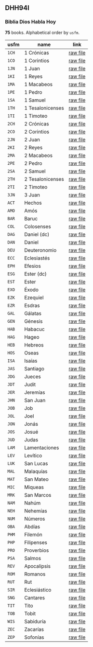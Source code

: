 ## DHH94I

### Biblia Dios Habla Hoy

**75** books. Alphabetical order by `usfm`.

| usfm | name | link |
| ---------- | ---------- | ---------- |
| `1CH` | 1 Crónicas | [raw file](https://mrk214.github.io/bible-data-es-spa/data/es___spa/DHH94I/1CH.json) |
| `1CO` | 1 Corintios | [raw file](https://mrk214.github.io/bible-data-es-spa/data/es___spa/DHH94I/1CO.json) |
| `1JN` | 1 Juan | [raw file](https://mrk214.github.io/bible-data-es-spa/data/es___spa/DHH94I/1JN.json) |
| `1KI` | 1 Reyes | [raw file](https://mrk214.github.io/bible-data-es-spa/data/es___spa/DHH94I/1KI.json) |
| `1MA` | 1 Macabeos | [raw file](https://mrk214.github.io/bible-data-es-spa/data/es___spa/DHH94I/1MA.json) |
| `1PE` | 1 Pedro | [raw file](https://mrk214.github.io/bible-data-es-spa/data/es___spa/DHH94I/1PE.json) |
| `1SA` | 1 Samuel | [raw file](https://mrk214.github.io/bible-data-es-spa/data/es___spa/DHH94I/1SA.json) |
| `1TH` | 1 Tesalonicenses | [raw file](https://mrk214.github.io/bible-data-es-spa/data/es___spa/DHH94I/1TH.json) |
| `1TI` | 1 Timoteo | [raw file](https://mrk214.github.io/bible-data-es-spa/data/es___spa/DHH94I/1TI.json) |
| `2CH` | 2 Crónicas | [raw file](https://mrk214.github.io/bible-data-es-spa/data/es___spa/DHH94I/2CH.json) |
| `2CO` | 2 Corintios | [raw file](https://mrk214.github.io/bible-data-es-spa/data/es___spa/DHH94I/2CO.json) |
| `2JN` | 2 Juan | [raw file](https://mrk214.github.io/bible-data-es-spa/data/es___spa/DHH94I/2JN.json) |
| `2KI` | 2 Reyes | [raw file](https://mrk214.github.io/bible-data-es-spa/data/es___spa/DHH94I/2KI.json) |
| `2MA` | 2 Macabeos | [raw file](https://mrk214.github.io/bible-data-es-spa/data/es___spa/DHH94I/2MA.json) |
| `2PE` | 2 Pedro | [raw file](https://mrk214.github.io/bible-data-es-spa/data/es___spa/DHH94I/2PE.json) |
| `2SA` | 2 Samuel | [raw file](https://mrk214.github.io/bible-data-es-spa/data/es___spa/DHH94I/2SA.json) |
| `2TH` | 2 Tesalonicenses | [raw file](https://mrk214.github.io/bible-data-es-spa/data/es___spa/DHH94I/2TH.json) |
| `2TI` | 2 Timoteo | [raw file](https://mrk214.github.io/bible-data-es-spa/data/es___spa/DHH94I/2TI.json) |
| `3JN` | 3 Juan | [raw file](https://mrk214.github.io/bible-data-es-spa/data/es___spa/DHH94I/3JN.json) |
| `ACT` | Hechos | [raw file](https://mrk214.github.io/bible-data-es-spa/data/es___spa/DHH94I/ACT.json) |
| `AMO` | Amós | [raw file](https://mrk214.github.io/bible-data-es-spa/data/es___spa/DHH94I/AMO.json) |
| `BAR` | Baruc | [raw file](https://mrk214.github.io/bible-data-es-spa/data/es___spa/DHH94I/BAR.json) |
| `COL` | Colosenses | [raw file](https://mrk214.github.io/bible-data-es-spa/data/es___spa/DHH94I/COL.json) |
| `DAG` | Daniel (dc) | [raw file](https://mrk214.github.io/bible-data-es-spa/data/es___spa/DHH94I/DAG.json) |
| `DAN` | Daniel | [raw file](https://mrk214.github.io/bible-data-es-spa/data/es___spa/DHH94I/DAN.json) |
| `DEU` | Deuteronomio | [raw file](https://mrk214.github.io/bible-data-es-spa/data/es___spa/DHH94I/DEU.json) |
| `ECC` | Eclesiastés | [raw file](https://mrk214.github.io/bible-data-es-spa/data/es___spa/DHH94I/ECC.json) |
| `EPH` | Efesios | [raw file](https://mrk214.github.io/bible-data-es-spa/data/es___spa/DHH94I/EPH.json) |
| `ESG` | Ester (dc) | [raw file](https://mrk214.github.io/bible-data-es-spa/data/es___spa/DHH94I/ESG.json) |
| `EST` | Ester | [raw file](https://mrk214.github.io/bible-data-es-spa/data/es___spa/DHH94I/EST.json) |
| `EXO` | Éxodo | [raw file](https://mrk214.github.io/bible-data-es-spa/data/es___spa/DHH94I/EXO.json) |
| `EZK` | Ezequiel | [raw file](https://mrk214.github.io/bible-data-es-spa/data/es___spa/DHH94I/EZK.json) |
| `EZR` | Esdras | [raw file](https://mrk214.github.io/bible-data-es-spa/data/es___spa/DHH94I/EZR.json) |
| `GAL` | Gálatas | [raw file](https://mrk214.github.io/bible-data-es-spa/data/es___spa/DHH94I/GAL.json) |
| `GEN` | Génesis | [raw file](https://mrk214.github.io/bible-data-es-spa/data/es___spa/DHH94I/GEN.json) |
| `HAB` | Habacuc | [raw file](https://mrk214.github.io/bible-data-es-spa/data/es___spa/DHH94I/HAB.json) |
| `HAG` | Hageo | [raw file](https://mrk214.github.io/bible-data-es-spa/data/es___spa/DHH94I/HAG.json) |
| `HEB` | Hebreos | [raw file](https://mrk214.github.io/bible-data-es-spa/data/es___spa/DHH94I/HEB.json) |
| `HOS` | Oseas | [raw file](https://mrk214.github.io/bible-data-es-spa/data/es___spa/DHH94I/HOS.json) |
| `ISA` | Isaías | [raw file](https://mrk214.github.io/bible-data-es-spa/data/es___spa/DHH94I/ISA.json) |
| `JAS` | Santiago | [raw file](https://mrk214.github.io/bible-data-es-spa/data/es___spa/DHH94I/JAS.json) |
| `JDG` | Jueces | [raw file](https://mrk214.github.io/bible-data-es-spa/data/es___spa/DHH94I/JDG.json) |
| `JDT` | Judit | [raw file](https://mrk214.github.io/bible-data-es-spa/data/es___spa/DHH94I/JDT.json) |
| `JER` | Jeremías | [raw file](https://mrk214.github.io/bible-data-es-spa/data/es___spa/DHH94I/JER.json) |
| `JHN` | San Juan | [raw file](https://mrk214.github.io/bible-data-es-spa/data/es___spa/DHH94I/JHN.json) |
| `JOB` | Job | [raw file](https://mrk214.github.io/bible-data-es-spa/data/es___spa/DHH94I/JOB.json) |
| `JOL` | Joel | [raw file](https://mrk214.github.io/bible-data-es-spa/data/es___spa/DHH94I/JOL.json) |
| `JON` | Jonás | [raw file](https://mrk214.github.io/bible-data-es-spa/data/es___spa/DHH94I/JON.json) |
| `JOS` | Josué | [raw file](https://mrk214.github.io/bible-data-es-spa/data/es___spa/DHH94I/JOS.json) |
| `JUD` | Judas | [raw file](https://mrk214.github.io/bible-data-es-spa/data/es___spa/DHH94I/JUD.json) |
| `LAM` | Lamentaciones | [raw file](https://mrk214.github.io/bible-data-es-spa/data/es___spa/DHH94I/LAM.json) |
| `LEV` | Levítico | [raw file](https://mrk214.github.io/bible-data-es-spa/data/es___spa/DHH94I/LEV.json) |
| `LUK` | San Lucas | [raw file](https://mrk214.github.io/bible-data-es-spa/data/es___spa/DHH94I/LUK.json) |
| `MAL` | Malaquías | [raw file](https://mrk214.github.io/bible-data-es-spa/data/es___spa/DHH94I/MAL.json) |
| `MAT` | San Mateo | [raw file](https://mrk214.github.io/bible-data-es-spa/data/es___spa/DHH94I/MAT.json) |
| `MIC` | Miqueas | [raw file](https://mrk214.github.io/bible-data-es-spa/data/es___spa/DHH94I/MIC.json) |
| `MRK` | San Marcos | [raw file](https://mrk214.github.io/bible-data-es-spa/data/es___spa/DHH94I/MRK.json) |
| `NAM` | Nahúm | [raw file](https://mrk214.github.io/bible-data-es-spa/data/es___spa/DHH94I/NAM.json) |
| `NEH` | Nehemías | [raw file](https://mrk214.github.io/bible-data-es-spa/data/es___spa/DHH94I/NEH.json) |
| `NUM` | Números | [raw file](https://mrk214.github.io/bible-data-es-spa/data/es___spa/DHH94I/NUM.json) |
| `OBA` | Abdías | [raw file](https://mrk214.github.io/bible-data-es-spa/data/es___spa/DHH94I/OBA.json) |
| `PHM` | Filemón | [raw file](https://mrk214.github.io/bible-data-es-spa/data/es___spa/DHH94I/PHM.json) |
| `PHP` | Filipenses | [raw file](https://mrk214.github.io/bible-data-es-spa/data/es___spa/DHH94I/PHP.json) |
| `PRO` | Proverbios | [raw file](https://mrk214.github.io/bible-data-es-spa/data/es___spa/DHH94I/PRO.json) |
| `PSA` | Salmos | [raw file](https://mrk214.github.io/bible-data-es-spa/data/es___spa/DHH94I/PSA.json) |
| `REV` | Apocalipsis | [raw file](https://mrk214.github.io/bible-data-es-spa/data/es___spa/DHH94I/REV.json) |
| `ROM` | Romanos | [raw file](https://mrk214.github.io/bible-data-es-spa/data/es___spa/DHH94I/ROM.json) |
| `RUT` | Rut | [raw file](https://mrk214.github.io/bible-data-es-spa/data/es___spa/DHH94I/RUT.json) |
| `SIR` | Eclesiástico | [raw file](https://mrk214.github.io/bible-data-es-spa/data/es___spa/DHH94I/SIR.json) |
| `SNG` | Cantares | [raw file](https://mrk214.github.io/bible-data-es-spa/data/es___spa/DHH94I/SNG.json) |
| `TIT` | Tito | [raw file](https://mrk214.github.io/bible-data-es-spa/data/es___spa/DHH94I/TIT.json) |
| `TOB` | Tobit | [raw file](https://mrk214.github.io/bible-data-es-spa/data/es___spa/DHH94I/TOB.json) |
| `WIS` | Sabiduría | [raw file](https://mrk214.github.io/bible-data-es-spa/data/es___spa/DHH94I/WIS.json) |
| `ZEC` | Zacarías | [raw file](https://mrk214.github.io/bible-data-es-spa/data/es___spa/DHH94I/ZEC.json) |
| `ZEP` | Sofonías | [raw file](https://mrk214.github.io/bible-data-es-spa/data/es___spa/DHH94I/ZEP.json) |
